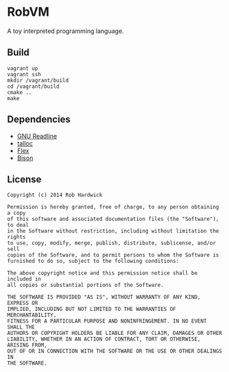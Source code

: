 # RobVM

A toy interpreted programming language.

## Build

    vagrant up
    vagrant ssh
    mkdir /vagrant/build
    cd /vagrant/build
    cmake ..
    make

## Dependencies

* [GNU Readline](http://cnswww.cns.cwru.edu/php/chet/readline/rltop.html)
* [talloc](http://talloc.samba.org/)
* [Flex](http://flex.sourceforge.net/)
* [Bison](http://www.gnu.org/software/bison/)

## License

    Copyright (c) 2014 Rob Hardwick

    Permission is hereby granted, free of charge, to any person obtaining a copy
    of this software and associated documentation files (the "Software"), to deal
    in the Software without restriction, including without limitation the rights
    to use, copy, modify, merge, publish, distribute, sublicense, and/or sell
    copies of the Software, and to permit persons to whom the Software is
    furnished to do so, subject to the following conditions:

    The above copyright notice and this permission notice shall be included in
    all copies or substantial portions of the Software.

    THE SOFTWARE IS PROVIDED "AS IS", WITHOUT WARRANTY OF ANY KIND, EXPRESS OR
    IMPLIED, INCLUDING BUT NOT LIMITED TO THE WARRANTIES OF MERCHANTABILITY,
    FITNESS FOR A PARTICULAR PURPOSE AND NONINFRINGEMENT. IN NO EVENT SHALL THE
    AUTHORS OR COPYRIGHT HOLDERS BE LIABLE FOR ANY CLAIM, DAMAGES OR OTHER
    LIABILITY, WHETHER IN AN ACTION OF CONTRACT, TORT OR OTHERWISE, ARISING FROM,
    OUT OF OR IN CONNECTION WITH THE SOFTWARE OR THE USE OR OTHER DEALINGS IN
    THE SOFTWARE.
